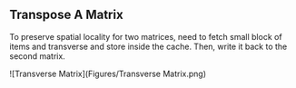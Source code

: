 ## Transpose A Matrix

To preserve spatial locality for two matrices, need to fetch small block of items and transverse and store inside the cache. Then, write it back to the second matrix.

![Transverse Matrix](Figures/Transverse Matrix.png)